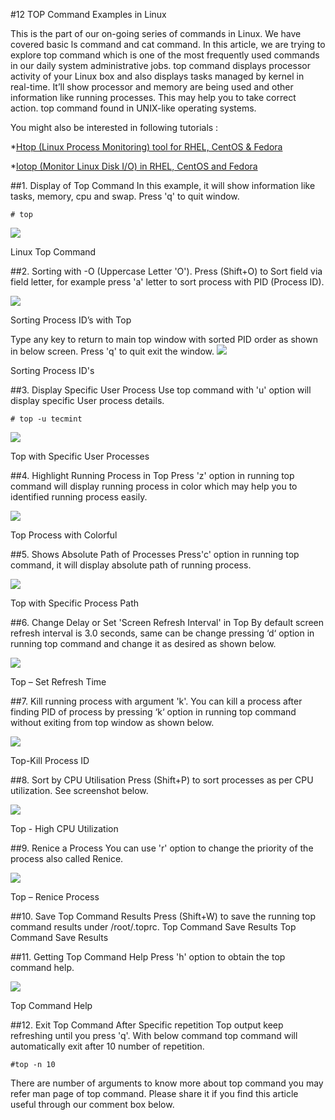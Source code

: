 #12 TOP Command Examples in Linux

This is the part of our on-going series of commands in Linux. We have covered basic ls command and cat command. In this article, we are trying to explore top command which is one of the most frequently used commands in our daily system administrative jobs. top command displays processor activity of your Linux box and also displays tasks managed by kernel in real-time. It’ll show processor and memory are being used and other information like running processes. This may help you to take correct action. top command found in UNIX-like operating systems.

You might also be interested in following tutorials :

*[Htop (Linux Process Monitoring) tool for RHEL, CentOS & Fedora](http://www.tecmint.com/install-htop-linux-process-monitoring-for-rhel-centos-fedora/)

*[Iotop (Monitor Linux Disk I/O) in RHEL, CentOS and Fedora](http://www.tecmint.com/install-iotop-monitor-linux-disk-io-in-rhel-centos-and-fedora/)

##1. Display of Top Command
In this example, it will show information like tasks, memory, cpu and swap. Press 'q' to quit window.
```Shell
# top
```
<img src='http://www.tecmint.com/wp-content/uploads/2012/08/Top-Command.jpg'>

Linux Top Command

##2. Sorting with -O (Uppercase Letter 'O').
Press (Shift+O) to Sort field via field letter, for example press 'a' letter to sort process with PID (Process ID).

<img src='http://www.tecmint.com/wp-content/uploads/2012/08/Top-Sort.jpg'>

Sorting Process ID’s with Top

Type any key to return to main top window with sorted PID order as shown in below screen. Press 'q' to quit exit the window.
<img src='http://www.tecmint.com/wp-content/uploads/2012/08/Top-Sort.jpg'>

Sorting Process ID's

##3. Display Specific User Process
Use top command with 'u' option will display specific User process details.
```Shell
# top -u tecmint
```
<img src='http://www.tecmint.com/wp-content/uploads/2012/08/Top-User-Process.jpg'>

Top with Specific User Processes

##4. Highlight Running Process in Top
Press 'z' option in running top command will display running process in color which may help you to identified running process easily.

<img src='http://www.tecmint.com/wp-content/uploads/2012/08/Top-Colorful.png'>

Top Process with Colorful

##5. Shows Absolute Path of Processes
Press'c' option in running top command, it will display absolute path of running process.

<img src='http://www.tecmint.com/wp-content/uploads/2012/08/Top-command-with-Path.jpg'>

Top with Specific Process Path

##6. Change Delay or Set 'Screen Refresh Interval' in Top
By default screen refresh interval is 3.0 seconds, same can be change pressing ‘d‘ option in running top command and change it as desired as shown below.

<img src='http://www.tecmint.com/wp-content/uploads/2012/08/Top-Set-Refresh-Time.jpg'>

Top – Set Refresh Time

##7. Kill running process with argument 'k'.
You can kill a process after finding PID of process by pressing ‘k‘ option in running top command without exiting from top window as shown below.

<img src='http://www.tecmint.com/wp-content/uploads/2012/08/Top-Kill-Process.jpg'>

Top-Kill Process ID

##8. Sort by CPU Utilisation
Press (Shift+P) to sort processes as per CPU utilization. See screenshot below.

<img src='http://www.tecmint.com/wp-content/uploads/2012/08/Top-With-CPU-Utilization.jpg'>

Top - High CPU Utilization

##9. Renice a Process
You can use 'r' option to change the priority of the process also called Renice.

<img src='http://www.tecmint.com/wp-content/uploads/2012/08/Top-Renice-Process.jpg'>

Top – Renice Process

##10. Save Top Command Results
Press (Shift+W) to save the running top command results under /root/.toprc.
Top Command Save Results
Top Command Save Results

##11. Getting Top Command Help
Press 'h' option to obtain the top command help.

<img src='http://www.tecmint.com/wp-content/uploads/2012/08/Top-command-help.jpg'>

Top Command Help

##12. Exit Top Command After Specific repetition
Top output keep refreshing until you press 'q'. With below command top command will automatically exit after 10 number of repetition.
```Shell
#top -n 10
```
There are number of arguments to know more about top command you may refer man page of top command. Please share it if you find this article useful through our comment box below.

